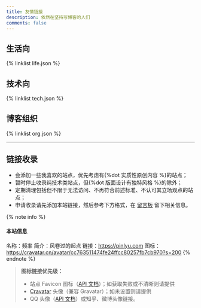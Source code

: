 ```yaml
---
title: 友情链接
description: 依然在坚持写博客的人们
comments: false
---
```


## 生活向

{% linklist life.json %}

## 技术向

{% linklist tech.json %}

## 博客组织

{% linklist org.json %}

* * *

## 链接收录

- 会添加一些我喜欢的站点，优先考虑有{%dot 实质性原创内容 %}的站点；
- 暂时停止收录纯技术类站点，但{%dot 版面设计有独特风格 %}的除外；
- 定期清理包括但不限于无法访问、不再符合前述标准、不认可其立场观点的站点；
- 申请收录请先添加本站链接，然后参考下方格式，在 [留言板](/guestbook/) 留下相关信息。

<style>.post-body .note {text-align:left;}</style>
{% note info %}
#### 本站信息
名称：频率
简介：风卷过的起点
链接：https://pinlyu.com
图标：https://cravatar.cn/avatar/cc763511474fe24ffcc80257fb7cb970?s=200
{% endnote %}

> **图标链接优先级：**
> - 站点 Favicon 图标（[API 文档](https://api.iowen.cn/doc/favicon.html)）；如获取失败或不清晰则请提供
> - [Cravatar](https://cravatar.cn/developers/api) 头像（兼容 Gravatar）；如未设置则请提供
> - QQ 头像（[API 文档](https://www.yuque.com/leirock/programming/di94ti)）或知乎、微博头像链接。

<!-- Favicon API 加上 ?refresh=true 刷新缓存 -->